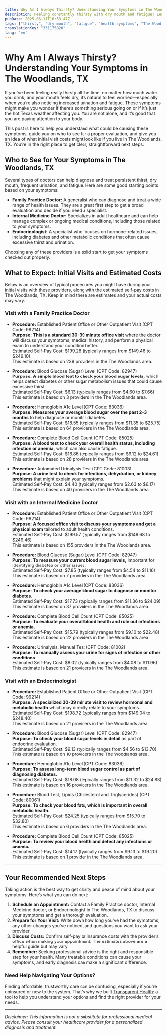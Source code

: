 ```yaml
---
title: Why Am I Always Thirsty? Understanding Your Symptoms in The Woodlands, TX
description: Feeling constantly thirsty with dry mouth and fatigue? Learn who to see and what costs to expect for these symptoms in The Woodlands, TX.
pubDate: 2025-06-11T16:33:47Z
tags: ["thirsty", "dry mouth", "fatigue", "health symptoms", "The Woodlands TX", "doctor visit", "cost estimates"]
translationKey: "331175820"
lang: 'en'
---
```


# Why Am I Always Thirsty? Understanding Your Symptoms in The Woodlands, TX

If you’ve been feeling really thirsty all the time, no matter how much water you drink, and your mouth feels dry, it’s natural to feel worried—especially when you’re also noticing increased urination and fatigue. These symptoms might make you wonder if there’s something serious going on or if it’s just the hot Texas weather affecting you. You are not alone, and it’s good that you are paying attention to your body.

This post is here to help you understand what could be causing these symptoms, guide you on who to see for a proper evaluation, and give you an idea of what initial visit costs might look like if you live in The Woodlands, TX. You’re in the right place to get clear, straightforward next steps.

## Who to See for Your Symptoms in The Woodlands, TX

Several types of doctors can help diagnose and treat persistent thirst, dry mouth, frequent urination, and fatigue. Here are some good starting points based on your symptoms:

- **Family Practice Doctor:** A generalist who can diagnose and treat a wide range of health issues. They are a great first step to get a broad evaluation and decide if you need a specialist.
- **Internal Medicine Doctor:** Specializes in adult healthcare and can help manage complex or ongoing medical conditions, including those related to your symptoms.
- **Endocrinologist:** A specialist who focuses on hormone-related issues, including diabetes and other metabolic conditions that often cause excessive thirst and urination.

Choosing any of these providers is a solid start to get your symptoms checked out properly.

## What to Expect: Initial Visits and Estimated Costs

Below is an overview of typical procedures you might have during your initial visits with these providers, along with the estimated self-pay costs in The Woodlands, TX. Keep in mind these are estimates and your actual costs may vary.

### Visit with a Family Practice Doctor

- **Procedure:** Established Patient Office or Other Outpatient Visit (CPT Code: 99214)  
  **Purpose:** **This is a standard 30-39 minute office visit** where the doctor will discuss your symptoms, medical history, and perform a physical exam to understand your condition better.  
  Estimated Self-Pay Cost: $199.28 (typically ranges from $149.46 to $249.10)  
  This estimate is based on 239 providers in the The Woodlands area.

- **Procedure:** Blood Glucose (Sugar) Level (CPT Code: 82947)  
  **Purpose:** **A simple blood test to check your blood sugar levels,** which helps detect diabetes or other sugar metabolism issues that could cause excessive thirst.  
  Estimated Self-Pay Cost: $6.13 (typically ranges from $4.60 to $7.66)  
  This estimate is based on 3 providers in the The Woodlands area.

- **Procedure:** Hemoglobin A1c Level (CPT Code: 83036)  
  **Purpose:** **Measures your average blood sugar over the past 2-3 months** to help diagnose or monitor diabetes.  
  Estimated Self-Pay Cost: $18.55 (typically ranges from $11.35 to $25.75)  
  This estimate is based on 64 providers in the The Woodlands area.

- **Procedure:** Complete Blood Cell Count (CPT Code: 85025)  
  **Purpose:** **A blood test to check your overall health status, including infection or anemia,** which can also cause fatigue.  
  Estimated Self-Pay Cost: $16.86 (typically ranges from $9.12 to $24.61)  
  This estimate is based on 28 providers in the The Woodlands area.

- **Procedure:** Automated Urinalysis Test (CPT Code: 81003)  
  **Purpose:** **A urine test to check for infections, dehydration, or kidney problems** that might explain your symptoms.  
  Estimated Self-Pay Cost: $4.40 (typically ranges from $2.63 to $6.17)  
  This estimate is based on 40 providers in the The Woodlands area.

### Visit with an Internal Medicine Doctor

- **Procedure:** Established Patient Office or Other Outpatient Visit (CPT Code: 99214)  
  **Purpose:** **A focused office visit to discuss your symptoms and get a physical exam** tailored to adult health conditions.  
  Estimated Self-Pay Cost: $199.57 (typically ranges from $149.68 to $249.46)  
  This estimate is based on 155 providers in the The Woodlands area.

- **Procedure:** Blood Glucose (Sugar) Level (CPT Code: 82947)  
  **Purpose:** **To measure your current blood sugar levels,** important for identifying diabetes or other issues.  
  Estimated Self-Pay Cost: $7.85 (typically ranges from $4.54 to $11.16)  
  This estimate is based on 7 providers in the The Woodlands area.

- **Procedure:** Hemoglobin A1c Level (CPT Code: 83036)  
  **Purpose:** **To check your average blood sugar to diagnose or monitor diabetes.**  
  Estimated Self-Pay Cost: $17.73 (typically ranges from $11.36 to $24.09)  
  This estimate is based on 37 providers in the The Woodlands area.

- **Procedure:** Complete Blood Cell Count (CPT Code: 85025)  
  **Purpose:** **To evaluate your overall blood health and rule out infections or anemia.**  
  Estimated Self-Pay Cost: $15.79 (typically ranges from $9.10 to $22.48)  
  This estimate is based on 22 providers in the The Woodlands area.

- **Procedure:** Urinalysis, Manual Test (CPT Code: 81002)  
  **Purpose:** **To manually assess your urine for signs of infection or other conditions.**  
  Estimated Self-Pay Cost: $8.02 (typically ranges from $4.08 to $11.96)  
  This estimate is based on 21 providers in the The Woodlands area.

### Visit with an Endocrinologist

- **Procedure:** Established Patient Office or Other Outpatient Visit (CPT Code: 99214)  
  **Purpose:** **A specialized 30-39 minute visit to review hormonal and metabolic health** which may directly relate to your symptoms.  
  Estimated Self-Pay Cost: $198.72 (typically ranges from $149.04 to $248.40)  
  This estimate is based on 21 providers in the The Woodlands area.

- **Procedure:** Blood Glucose (Sugar) Level (CPT Code: 82947)  
  **Purpose:** **To check your blood sugar levels in detail** as part of endocrine evaluation.  
  Estimated Self-Pay Cost: $9.13 (typically ranges from $4.56 to $13.70)  
  This estimate is based on 10 providers in the The Woodlands area.

- **Procedure:** Hemoglobin A1c Level (CPT Code: 83036)  
  **Purpose:** **To assess long-term blood sugar control as part of diagnosing diabetes.**  
  Estimated Self-Pay Cost: $18.08 (typically ranges from $11.32 to $24.83)  
  This estimate is based on 16 providers in the The Woodlands area.

- **Procedure:** Blood Test, Lipids (Cholesterol and Triglycerides) (CPT Code: 80061)  
  **Purpose:** **To check your blood fats, which is important in overall metabolic health.**  
  Estimated Self-Pay Cost: $24.25 (typically ranges from $15.70 to $32.80)  
  This estimate is based on 6 providers in the The Woodlands area.

- **Procedure:** Complete Blood Cell Count (CPT Code: 85025)  
  **Purpose:** **To review your blood health and detect any infections or anemia.**  
  Estimated Self-Pay Cost: $14.17 (typically ranges from $9.13 to $19.20)  
  This estimate is based on 1 provider in the The Woodlands area.

---

## Your Recommended Next Steps

Taking action is the best way to get clarity and peace of mind about your symptoms. Here’s what you can do next:

1. **Schedule an Appointment:** Contact a Family Practice doctor, Internal Medicine doctor, or Endocrinologist in The Woodlands, TX to discuss your symptoms and get a thorough evaluation.
2. **Prepare for Your Visit:** Write down how long you've had the symptoms, any other changes you’ve noticed, and questions you want to ask your provider.
3. **Discuss Costs:** Confirm self-pay or insurance costs with the provider’s office when making your appointment. The estimates above are a helpful guide but may vary.
4. **Remember:** Seeking professional advice is the right and responsible step for your health. Many treatable conditions can cause your symptoms, and early diagnosis can make a significant difference.

### Need Help Navigating Your Options?

Finding affordable, trustworthy care can be confusing, especially if you're uninsured or new to the system. That's why we built [Transparent Health](https://transparenthealth.ai): a tool to help you understand your options and find the right provider for your needs. 

---

*Disclaimer: This information is not a substitute for professional medical advice. Please consult your healthcare provider for a personalized diagnosis and treatment.*